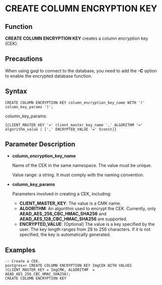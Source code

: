 # CREATE COLUMN ENCRYPTION KEY<a name="EN-US_TOPIC_0294528089"></a>

## Function<a name="section1163224811518"></a>

**CREATE COLUMN ENCRYPTION KEY**  creates a column encryption key \(CEK\).

## Precautions<a name="en-us_topic_0059777586_s0bb17f15d73a4d978ef028b2686e0f7a"></a>

When using gsql to connect to the database, you need to add the  **-C**  option to enable the encrypted database function.

## Syntax<a name="en-us_topic_0059777586_sa46c661c13834b8389614f75e47a3efa"></a>

```
CREATE COLUMN ENCRYPTION KEY column_encryption_key_name WITH '(' column_key_params ')';
```

column\_key\_params:

```
{CLIENT_MASTER_KEY '=' client_master_key_name ',' ALGORITHM '=' algorithm_value | [',' ENCRYPTED_VALUE '=' Sconst]}
```

## Parameter Description<a name="section2852173114389"></a>

-   **column\_encryption\_key\_name**

    Name of the CEK in the same namespace. The value must be unique.

    Value range: a string. It must comply with the naming convention.

-   **column\_key\_params**

    Parameters involved in creating a CEK, including:

    -   **CLIENT\_MASTER\_KEY**: The value is a CMK name.
    -   **ALGORITHM**: An algorithm used to encrypt the CEK. Currently, only  **AEAD\_AES\_256\_CBC\_HMAC\_SHA256**  and  **AEAD\_AES\_128\_CBC\_HMAC\_SHA256**  are supported.
    -   **ENCRYPTED\_VALUE**: \(Optional\) The value is a key specified by the user. The key length ranges from 28 to 256 characters. If it is not specified, the key is automatically generated.


## Examples<a name="section7854941155112"></a>

```
-- Create a CEK.
postgres=> CREATE COLUMN ENCRYPTION KEY ImgCEK WITH VALUES (CLIENT_MASTER_KEY = ImgCMK, ALGORITHM  = AEAD_AES_256_CBC_HMAC_SHA256);
CREATE COLUMN ENCRYPTION KEY
```

